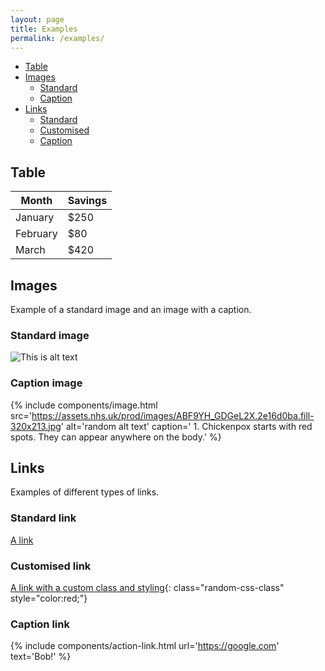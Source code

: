 ```yaml
---
layout: page
title: Examples
permalink: /examples/
---
```


- [Table](#table)
- [Images](#images)
  - [Standard](#standard-image)
  - [Caption](#caption-image)
- [Links](#links)
  - [Standard](#standard-link)
  - [Customised](#customised-link)
  - [Caption](#caption-link)

## Table

| Month    | Savings |
| -------- | ------- |
| January  | $250    |
| February | $80     |
| March    | $420    |

## Images
  Example of a standard image and an image with a caption.

### Standard image
![This is alt text](/nhs-notify-web-cms/assets/images/1-write-your-message.svg)

### Caption image
{% include components/image.html 
  src='https://assets.nhs.uk/prod/images/ABF9YH_GDGeL2X.2e16d0ba.fill-320x213.jpg'
  alt='random alt text'
  caption='
    1. Chickenpox starts with red spots. They can appear anywhere on the body.'
%}

## Links

Examples of different types of links.

### Standard link
[A link](https://google.com)

### Customised link
[A link with a custom class and styling](https://google.com){: class="random-css-class" style="color:red;"}

### Caption link
{% include components/action-link.html url='https://google.com' text='Bob!' %}
